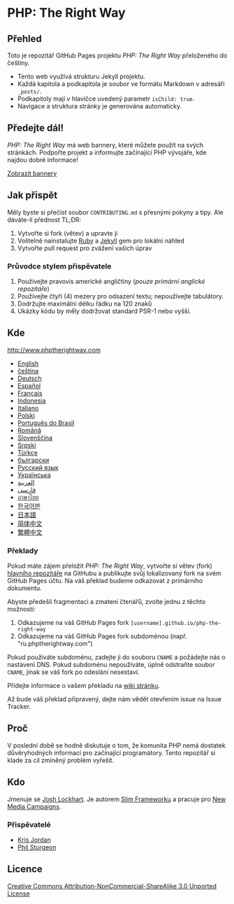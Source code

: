 # PHP: The Right Way

## Přehled

Toto je repozitář GitHub Pages projektu _PHP: The Right Way_ přeloženého do češtiny.

* Tento web využívá strukturu Jekyll projektu.
* Každá kapitola a podkapitola je soubor ve formátu Markdown v adresáři `_posts/`.
* Podkapitoly mají v hlavičce uvedený parametr `isChild: true`.
* Navigace a struktura stránky je generována automaticky.

## Předejte dál!

_PHP: The Right Way_ má web bannery, které můžete použít na svých stránkách. Podpořte projekt a informujte začínající
PHP vývojáře, kde najdou dobré informace!

[Zobrazit bannery](http://www.phptherightway.com/banners.html)

## Jak přispět

Měly byste si přečíst soubor `CONTRIBUTING.md` s přesnými pokyny a tipy. Ale dáváte-li přednost TL;DR:

1. Vytvořte si fork (větev) a upravte ji
2. Volitelně nainstalujte [Ruby](https://rvm.io/rvm/install/) a [Jekyll](https://github.com/mojombo/jekyll/) gem pro lokální náhled
3. Vytvořte pull request pro zvážení vašich úprav

### Průvodce stylem přispěvatele

1. Používejte pravovis americké angličtiny (*pouze primární anglické repozitáře*)
2. Používejte čtyři (4) mezery pro odsazení textu; nepoužívejte tabulátory.
3. Dodržujte maximální délku řádku na 120 znaků
4. Ukázky kódu by měly dodržovat standard PSR-1 nebo vyšší.

## Kde

<http://www.phptherightway.com>

* [English](http://www.phptherightway.com)
* [čeština](http://cs.phptherightway.com)
* [Deutsch](http://rwetzlmayr.github.io/php-the-right-way)
* [Español](http://phpdevenezuela.github.io/php-the-right-way)
* [Français](http://eilgin.github.io/php-the-right-way/)
* [Indonesia](http://id.phptherightway.com)
* [Italiano](http://it.phptherightway.com)
* [Polski](http://pl.phptherightway.com)
* [Português do Brasil](http://br.phptherightway.com)
* [Română](https://bgui.github.io/php-the-right-way/)
* [Slovenščina](http://sl.phptherightway.com)
* [Srpski](http://phpsrbija.github.io/php-the-right-way/)
* [Türkçe](http://hkulekci.github.io/php-the-right-way/)
* [български](http://bg.phptherightway.com)
* [Русский язык](http://getjump.github.io/ru-php-the-right-way)
* [Українська](http://iflista.github.io/php-the-right-way/)
* [العربية](https://adaroobi.github.io/php-the-right-way/)
* [فارسى](http://novid.github.io/php-the-right-way/)
* [ภาษาไทย](https://apzentral.github.io/php-the-right-way/)
* [한국어판](http://modernpug.github.io/php-the-right-way)
* [日本語](http://ja.phptherightway.com)
* [简体中文](http://laravel-china.github.io/php-the-right-way/)
* [繁體中文](http://laravel-taiwan.github.io/php-the-right-way)

### Překlady

Pokud máte zájem přeložit _PHP: The Right Way_, vytvořte si větev (fork)
[hlavního repozitáře](https://github.com/codeguy/php-the-right-way/) na GitHubu a publikujte svůj lokalizovaný
fork na svém GitHub Pages účtu. Na váš překlad budeme odkazovat z primárního dokumentu.

Abyste předešli fragmentaci a zmatení čtenářů, zvolte jednu z těchto možností:

1. Odkazujeme na váš GitHub Pages fork `[username].github.io/php-the-right-way`
2. Odkazujeme na váš GitHub Pages fork subdoménou (např. "ru.phptherightway.com")

Pokud používáte subdoménu, zadejte ji do souboru `CNAME` a požádejte nás o nastavení DNS. Pokud subdoménu nepoužíváte,
úplně odstraňte soubor `CNAME`, jinak se váš fork po odeslání nesestaví.

Přidejte informace o vašem překladu na [wiki stránku](https://github.com/codeguy/php-the-right-way/wiki/Translations).

Až bude váš překlad připravený, dejte nám vědět otevřením issue na Issue Tracker.

## Proč

V poslední době se hodně diskutuje o tom, že komunita PHP nemá dostatek důvěryhodných informací pro začínající
programátory. Tento repozitář si klade za cíl zmíněný problém vyřešit.

## Kdo

Jmenuje se [Josh Lockhart](http://twitter.com/codeguy). Je autorem [Slim Frameworku](http://www.slimframework.com/) a pracuje pro [New Media Campaigns](http://www.newmediacampaigns.com/).

### Přispěvatelé

* [Kris Jordan](http://krisjordan.com/)
* [Phil Sturgeon](http://philsturgeon.co.uk/)

## Licence

[Creative Commons Attribution-NonCommercial-ShareAlike 3.0 Unported License](http://creativecommons.org/licenses/by-nc-sa/3.0/)
